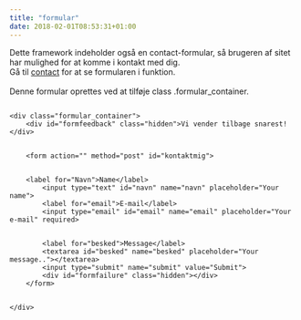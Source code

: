 ```yaml
---
title: "formular"
date: 2018-02-01T08:53:31+01:00
---
```


Dette framework indeholder også en contact-formular, så brugeren af sitet har mulighed for at komme i kontakt med dig. 
<br>
Gå til [contact](../../contact/) for at se formularen i funktion.
<br>
<br>
Denne formular oprettes ved at tilføje class .formular_container. 
<pre>
<code>
&lt;div class="formular_container"&gt;
    &lt;div id="formfeedback" class="hidden"&gt;Vi vender tilbage snarest!&lt;/div&gt;
    <br>
    &lt;form action="" method="post" id="kontaktmig"&gt;
    <br>
    &lt;label for="Navn"&gt;Name&lt;/label&gt;
        &lt;input type="text" id="navn" name="navn" placeholder="Your name"&gt;
        &lt;label for="email"&gt;E-mail&lt;/label&gt;
        &lt;input type="email" id="email" name="email" placeholder="Your e-mail" required&gt;
        <br>
        &lt;label for="besked"&gt;Message&lt;/label&gt;
        &lt;textarea id="besked" name="besked" placeholder="Your message.."&gt;&lt;/textarea&gt;
        &lt;input type="submit" name="submit" value="Submit"&gt;
        &lt;div id="formfailure" class="hidden"&gt;&lt;/div&gt;
    &lt;/form&gt;
    <br>
&lt;/div&gt;
</code>
</pre>

